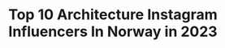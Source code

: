 ---
title: Top 10 Architecture Instagram Influencers In Norway in 2023
description: >-
  Find top architecture Instagram influencers in Norway in 2023. Most popular hashtags: #architecture #arkitektur #inspirasjonsguidennorge.
platform: Instagram
hits: 48
text_top: Analyze the most popular Instagram accounts on inBeat.
text_bottom: inBeat has 48 Instagram influencers like this in Norway for you to collaborate.
profiles:
  - username: "lekestove"
    fullname: >-
      MARIUS SVALENG ANDRESEN
    bio: >-
      Personal: @_svaleng Oslo architecture: @OsloArchives⠀⠀⠀ ⠀ 📍Oslo, Norway 🇳🇴
    location: "Norway"
    followers: 52823
    engagement: 252
    commentsToLikes: 0.026979
    id: ck6u0kghng7zj0j717vvcuejb
    verified: false
    hashtags: "#trondheim, #osloarchives, #accidentallywesanderson, #belgrade"
  - username: "jasmin88k"
    fullname: >-
      Jasmin Lorvik
    bio: >-
      🖤Interior, design, architecture, everyday life. 🖤Collaboration?➖DM/Mail 🖤Nordic architect designed home 2019/2020 🖤For repost➖#jasmin88k
    location: "Norway"
    followers: 19445
    engagement: 193
    commentsToLikes: 0.190370
    id: ck6u9cqgawspl0j71dm60ag17
    verified: false
    hashtags: "#inspo, #inspiration, #follow, #manhattan"
  - username: "mir.no"
    fullname: >-
      Mir
    bio: >-
      Portraits of unbuilt architecture. All images by us.
    location: "Norway"
    followers: 64860
    engagement: 645
    commentsToLikes: 0.014361
    id: ck0ty46hqljvx0i19a4xyug8p
    verified: false
    hashtags: ""
  - username: "sanden_hodnekvam_architects"
    fullname: >-
      Sanden+Hodnekvam Architects
    bio: >-
      Architecture studio based in Oslo/Nesodden, Norway.
    location: "Norway"
    followers: 7396
    engagement: 549
    commentsToLikes: 0.009342
    id: ckaorxbtmp6pa0i78vujt3u1k
    verified: false
    hashtags: "#sandenhodnekvam, #trearkitektur, #the, #thebna"
  - username: "studioantonini"
    fullname: >-
      One 👁 eye inside architecture
    bio: >-
      Studio Antonini & Partners® Switzerland Real Estate Company 🇨🇭🇨🇭🇨🇭| Architecture - Interior design |
    location: "Norway"
    followers: 386511
    engagement: 143
    commentsToLikes: 0.009609
    id: ck14gfioi4yp10i19xffpfbew
    verified: false
    hashtags: "#studioantonini, #studiontonini"
  - username: "reiulframstadarkitekter"
    fullname: >-
      Reiulf Ramstad Arkitekter
    bio: >-
      "We have earned a reputation for creating bold, simple architecture with a strong connection to the Scandinavian context."
    location: "Norway"
    followers: 56587
    engagement: 212
    commentsToLikes: 0.007905
    id: ck14gzhmg7sj70i19qawmo9ho
    verified: false
    hashtags: ""
  - username: "espen.surnevik"
    fullname: >-
      espen surnevik
    bio: >-
      Norwegian Architect & professor The Oslo School of Architecture Open Archive for Work and Process
    location: "Norway"
    followers: 33311
    engagement: 124
    commentsToLikes: 0.013861
    id: ck5hkz1q9ja4z0i11bthw4nh1
    verified: false
    hashtags: "#norwegianarchitecture, #aftermodernism, #architecture, #pantretopphytter"
  - username: "snohetta"
    fullname: >-
      Snøhetta
    bio: >-
      Integrated architecture, landscape architecture, interior architecture, product design and graphic design.
    location: "Norway"
    followers: 477791
    engagement: 102
    commentsToLikes: 0.005275
    id: ck0ty46i3ljwi0i19yc9ns0vp
    verified: true
    hashtags: "#itsyoursbronxmuseum, #fcmostinnovative, #sustainablebuilding, #flatteningthecurve"
  - username: "morten.clicks"
    fullname: >-
      Street Photographer
    bio: >-
      👤 Morten Andresen 📍Oslo, Norway 📸 Fujifilm X-T30 / iPhone ✏️ I enjoy capturing everyday moments.
    location: "Norway"
    followers: 4214
    engagement: 1441
    commentsToLikes: 0.130582
    id: ck9weu64slulx0j78ahoeome3
    verified: false
    hashtags: "#timeless, #nowherediary, #wearethestreet, #urbanandstreet"
  - username: "skoglyveien"
    fullname: >-
      Skoglyveien tilbygg
    bio: >-
      Our old and new house🏘Eldre hus med arkitekttegnet tilbygg. 📐:@basarkitekter 🔨:@fredrikstadtrebygg Feel free to follow🌿
    location: "Norway"
    followers: 3205
    engagement: 1542
    commentsToLikes: 0.245820
    id: ck6txxxc60hsh0j71f5cy3ogm
    verified: false
    hashtags: "#tilbygg, #mittbademilj, #nordichomes, #bobedre"
---